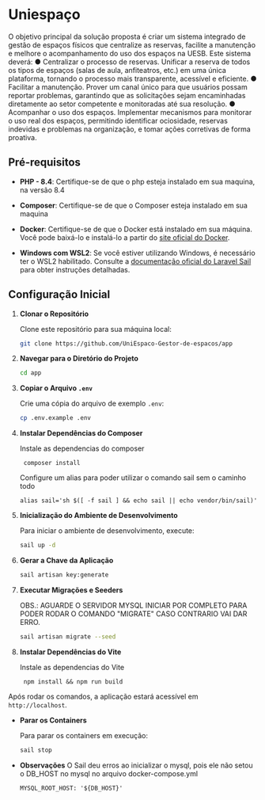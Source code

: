 # Uniespaço

O objetivo principal da solução proposta é criar um sistema integrado de gestão de espaços físicos que centralize as reservas, facilite a manutenção e melhore o acompanhamento do uso dos espaços na UESB. Este sistema deverá:
● Centralizar o processo de reservas. Unificar a reserva de todos os tipos de espaços (salas de aula, anfiteatros, etc.) em uma única plataforma, tornando o processo mais transparente, acessível e eficiente.
● Facilitar a manutenção. Prover um canal único para que usuários possam reportar problemas, garantindo que as solicitações sejam encaminhadas diretamente ao setor competente e monitoradas até sua resolução.
● Acompanhar o uso dos espaços. Implementar mecanismos para monitorar o uso real dos espaços, permitindo identificar ociosidade, reservas indevidas e problemas na organização, e tomar ações corretivas de forma proativa.

## Pré-requisitos

- **PHP - 8.4**: Certifique-se de que o php esteja instalado em sua maquina, na versão 8.4
- **Composer**: Certifique-se de que o Composer esteja instalado em sua maquina
- **Docker**: Certifique-se de que o Docker está instalado em sua máquina. Você pode baixá-lo e instalá-lo a partir do [site oficial do Docker](https://www.docker.com/get-started).

- **Windows com WSL2**: Se você estiver utilizando Windows, é necessário ter o WSL2 habilitado. Consulte a [documentação oficial do Laravel Sail](https://laravel.com/docs/12.x/sail) para obter instruções detalhadas.

## Configuração Inicial

1. **Clonar o Repositório**

    Clone este repositório para sua máquina local:

    ```bash
    git clone https://github.com/UniEspaco-Gestor-de-espacos/app
    ```

2. **Navegar para o Diretório do Projeto**

    ```bash
    cd app
    ```

3. **Copiar o Arquivo `.env`**

    Crie uma cópia do arquivo de exemplo `.env`:

    ```bash
    cp .env.example .env
    ```

4. **Instalar Dependências do Composer**

    Instale as dependencias do composer

    ```
     composer install
    ```

    Configure um alias para poder utilizar o comando sail sem o caminho todo

    ```
    alias sail='sh $([ -f sail ] && echo sail || echo vendor/bin/sail)'
    ```

5. **Inicialização do Ambiente de Desenvolvimento**

    Para iniciar o ambiente de desenvolvimento, execute:

    ```bash
    sail up -d
    ```

6. **Gerar a Chave da Aplicação**

    ```bash
    sail artisan key:generate
    ```

7. **Executar Migrações e Seeders**

    OBS.: AGUARDE O SERVIDOR MYSQL INICIAR POR COMPLETO PARA PODER RODAR O COMANDO "MIGRATE" CASO CONTRARIO VAI DAR ERRO.

    ```bash
    sail artisan migrate --seed
    ```

8. **Instalar Dependências do Vite**

    Instale as dependencias do Vite

    ```
     npm install && npm run build
    ```

Após rodar os comandos, a aplicação estará acessível em `http://localhost`.

- **Parar os Containers**

    Para parar os containers em execução:

    ```bash
    sail stop
    ```

- **Observações**
  O Sail deu erros ao inicializar o mysql, pois ele não setou o DB_HOST no mysql no arquivo docker-compose.yml
    ```
    MYSQL_ROOT_HOST: '${DB_HOST}'
    ```
